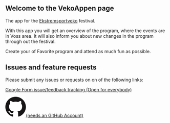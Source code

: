 ## Welcome to the VekoAppen page

The app for the [Ekstremsportveko](https://www.ekstremsportveko.com) festival.

With this app you will get an overview of the program, where the events are in Voss area.
It will also inform you about new changes in the program through out the festival.

Create your of Favorite program and attend as much fun as possible.

## Issues and feature requests

Please submit any issues or requests on on of the  following links:

[Google Form issue/feedback tracking (Open for everybody)](https://docs.google.com/forms/d/1BNRijYSQH7wP4vYxFtb8GrSFU0QSCKN3cm2p7yYRO6I/)

[![GitHub](/docs/assets/img/GitHub-Mark-64px.png)(needs an GitHub Account)](https://github.com/spydx/ekstremsportveko/issues/new/choose)